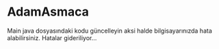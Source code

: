 # AdamAsmaca
Main java dosyasındaki kodu güncelleyin aksi halde bilgisayarınızda hata alabilirsiniz.
Hatalar gideriliyor...
